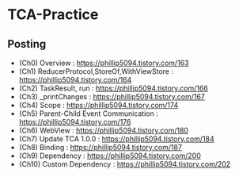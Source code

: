 # TCA-Practice

## Posting

* (Ch0) Overview : https://phillip5094.tistory.com/163
* (Ch1) ReducerProtocol,StoreOf,WithViewStore : https://phillip5094.tistory.com/164
* (Ch2) TaskResult, run : https://phillip5094.tistory.com/166
* (Ch3) _printChanges : https://phillip5094.tistory.com/167
* (Ch4) Scope : https://phillip5094.tistory.com/174
* (Ch5) Parent-Child Event Communication : https://phillip5094.tistory.com/176
* (Ch6) WebView : https://phillip5094.tistory.com/180
* (Ch7) Update TCA 1.0.0 : https://phillip5094.tistory.com/184
* (Ch8) Binding : https://phillip5094.tistory.com/187
* (Ch9) Dependency : https://phillip5094.tistory.com/200
* (Ch10) Custom Dependency : https://phillip5094.tistory.com/202